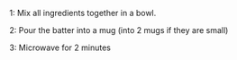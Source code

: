 1: Mix all ingredients together in a bowl.

2: Pour the batter into a mug
(into 2 mugs if they are small)

3: Microwave for 2 minutes